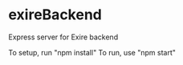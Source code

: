 # exireBackend
Express server for Exire backend

To setup, run "npm install"
To run, use "npm start"
